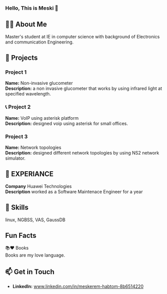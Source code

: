 ### Hello, This is Meski 👋


## 👨‍💻 About Me

 Master's student at IE in computer science with background of Electronics and communication Engineering.

## 🔧 Projects

### Project 1

 **Name:** Non-invasive glucometer  
 **Description:** a non invasive glucometer that works by using infrared light at  specified wavelength.
 

### 📞 Project 2 

 **Name:** VoIP using asterisk platform  
 **Description:** designed voip using asterisk for small offices.
 
 ### Project 3

 **Name:** Network topologies    
 **Description:** designed different network topologies by using NS2 network simulator.  

 ## 🔭 EXPERIANCE  
 **Company** Huawei Technologies   
 **Description** worked as a Software Maintenace Engineer for a year

 ## 🚀 Skills
 
 linux, NGBSS, VAS, GaussDB  

 ## Fun Facts

 📚❤ Books  
 Books are my love language.


## 📫 Get in Touch

- **LinkedIn:** www.linkedin.com/in/meskerem-habtom-8b6514220




<!--

Feel free to explore my repositories and connect with me! 🚀
Here are some ideas to get you started:
**Meskeremhab/Meskeremhab** is a ✨ _special_ ✨ repository because its `README.md` (this file) appears on your GitHub profile.
# Meskerem Habtom

- 🔭 I’m currently working on ...
- 🌱 I’m currently learning ...
- 👯 I’m looking to collaborate on ...
- 🤔 I’m looking for help with ...
- 💬 Ask me about ...
- 📫 How to reach me: ...
- 😄 Pronouns: ...
- ⚡ Fun fact: ...
-->
